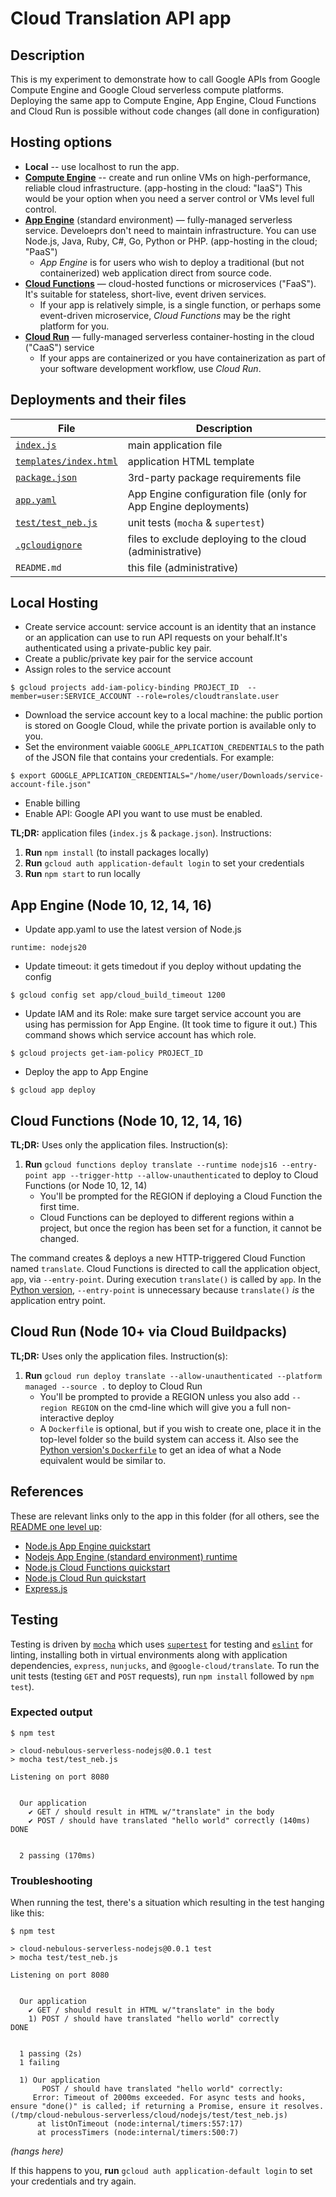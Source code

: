 # Cloud Translation API app

## Description

This is my experiment to demonstrate how to call Google APIs from Google Compute Engine and Google Cloud serverless compute platforms.
Deploying the same app to Compute Engine, App Engine, Cloud Functions and Cloud Run is possible without code changes (all done in configuration)

## Hosting options

- **Local** -- use localhost to run the app.
- **[Compute Engine](https://cloud.google.com/products/compute?hl=en)** -- create and run online VMs on high-performance, reliable cloud infrastructure. (app-hosting in the cloud: "IaaS") This would be your option when you need a server control or VMs level full control.
- **[App Engine](https://cloud.google.com/appengine)** (standard environment) — fully-managed serverless service. Develoeprs don't need to maintain infrastructure. You can use Node.js, Java, Ruby, C#, Go, Python or PHP. (app-hosting in the cloud; "PaaS")
  - _App Engine_ is for users who wish to deploy a traditional (but not containerized) web application direct from source code.
- **[Cloud Functions](https://cloud.google.com/functions)** — cloud-hosted functions or microservices ("FaaS"). It's suitable for stateless, short-live, event driven services.
  - If your app is relatively simple, is a single function, or perhaps some event-driven microservice, _Cloud Functions_ may be the right platform for you.
- **[Cloud Run](https://cloud.run)** — fully-managed serverless container-hosting in the cloud ("CaaS") service
  - If your apps are containerized or you have containerization as part of your software development workflow, use _Cloud Run_.

## Deployments and their files

| File                                           | Description                                                     |
| ---------------------------------------------- | --------------------------------------------------------------- |
| [`index.js`](index.js)                         | main application file                                           |
| [`templates/index.html`](templates/index.html) | application HTML template                                       |
| [`package.json`](package.json)                 | 3rd-party package requirements file                             |
| [`app.yaml`](app.yaml)                         | App Engine configuration file (only for App Engine deployments) |
| [`test/test_neb.js`](test/test_neb.js)         | unit tests (`mocha` &amp; `supertest`)                          |
| [`.gcloudignore`](.gcloudignore)               | files to exclude deploying to the cloud (administrative)        |
| `README.md`                                    | this file (administrative)                                      |

## Local Hosting

- Create service account: service account is an identity that an instance or an application can use to run API requests on your behalf.It's authenticated using a private-public key pair.
- Create a public/private key pair for the service account
- Assign roles to the service account

```
$ gcloud projects add-iam-policy-binding PROJECT_ID  --member=user:SERVICE_ACCOUNT --role=roles/cloudtranslate.user
```

- Download the service account key to a local machine: the public portion is stored on Google Cloud, while the private portion is available only to you.
- Set the environment vaiable `GOOGLE_APPLICATION_CREDENTIALS` to the path of the JSON file that contains your credentials.
  For example:

```
$ export GOOGLE_APPLICATION_CREDENTIALS="/home/user/Downloads/service-account-file.json"
```

- Enable billing
- Enable API: Google API you want to use must be enabled.

**TL;DR:** application files (`index.js` &amp; `package.json`). Instructions:

1. **Run** `npm install` (to install packages locally)
1. **Run** `gcloud auth application-default login` to set your credentials
1. **Run** `npm start` to run locally

## **App Engine (Node 10, 12, 14, 16)**

- Update app.yaml to use the latest version of Node.js

```
runtime: nodejs20
```

- Update timeout: it gets timedout if you deploy without updating the config

```
$ gcloud config set app/cloud_build_timeout 1200
```

- Update IAM and its Role: make sure target service account you are using has permission for App Engine. (It took time to figure it out.)
  This command shows which service account has which role.

```
$ gcloud projects get-iam-policy PROJECT_ID
```

- Deploy the app to App Engine

```
$ gcloud app deploy
```

## **Cloud Functions (Node 10, 12, 14, 16)**

**TL;DR:** Uses only the application files. Instruction(s):

1. **Run** `gcloud functions deploy translate --runtime nodejs16 --entry-point app --trigger-http --allow-unauthenticated` to deploy to Cloud Functions (or Node 10, 12, 14)
   - You'll be prompted for the REGION if deploying a Cloud Function the first time.
   - Cloud Functions can be deployed to different regions within a project, but once the region has been set for a function, it cannot be changed.

The command creates &amp; deploys a new HTTP-triggered Cloud Function named `translate`. Cloud Functions is directed to call the application object, `app`, via `--entry-point`. During execution `translate()` is called by `app`. In the [Python version](../python), `--entry-point` is unnecessary because `translate()` _is_ the application entry point.

## **Cloud Run (Node 10+ via Cloud Buildpacks)**

**TL;DR:** Uses only the application files. Instruction(s):

1. **Run** `gcloud run deploy translate --allow-unauthenticated --platform managed --source .` to deploy to Cloud Run
   - You'll be prompted to provide a REGION unless you also add `--region REGION` on the cmd-line which will give you a full non-interactive deploy
   - A `Dockerfile` is optional, but if you wish to create one, place it in the top-level folder so the build system can access it. Also see the [Python version's `Dockerfile`](../python/Dockerfile) to get an idea of what a Node equivalent would be similar to.

## References

These are relevant links only to the app in this folder (for all others, see the [README one level up](../README.md):

- [Node.js App Engine quickstart](https://cloud.google.com/appengine/docs/standard/nodejs/quickstart)
- [Nodejs App Engine (standard environment) runtime](https://cloud.google.com/appengine/docs/standard/nodejs/runtime)
- [Node.js Cloud Functions quickstart](https://cloud.google.com/functions/docs/quickstart-nodejs)
- [Node.js Cloud Run quickstart](https://cloud.google.com/run/docs/quickstarts/build-and-deploy/nodejs)
- [Express.js](https://expressjs.com)

## Testing

Testing is driven by [`mocha`](https://mochajs.org) which uses [`supertest`](https://github.com/visionmedia/supertest) for testing and [`eslint`](https://eslint.org) for linting, installing both in virtual environments along with application dependencies, `express`, `nunjucks`, and `@google-cloud/translate`. To run the unit tests (testing `GET` and `POST` requests), run `npm install` followed by `npm test`).

### Expected output

```
$ npm test

> cloud-nebulous-serverless-nodejs@0.0.1 test
> mocha test/test_neb.js

Listening on port 8080


  Our application
    ✔ GET / should result in HTML w/"translate" in the body
    ✔ POST / should have translated "hello world" correctly (140ms)
DONE


  2 passing (170ms)
```

### Troubleshooting

When running the test, there's a situation which resulting in the test hanging like this:

```
$ npm test

> cloud-nebulous-serverless-nodejs@0.0.1 test
> mocha test/test_neb.js

Listening on port 8080


  Our application
    ✔ GET / should result in HTML w/"translate" in the body
    1) POST / should have translated "hello world" correctly
DONE


  1 passing (2s)
  1 failing

  1) Our application
       POST / should have translated "hello world" correctly:
     Error: Timeout of 2000ms exceeded. For async tests and hooks, ensure "done()" is called; if returning a Promise, ensure it resolves. (/tmp/cloud-nebulous-serverless/cloud/nodejs/test/test_neb.js)
      at listOnTimeout (node:internal/timers:557:17)
      at processTimers (node:internal/timers:500:7)

```

_(hangs here)_

If this happens to you, **run** `gcloud auth application-default login` to set your credentials and try again.
